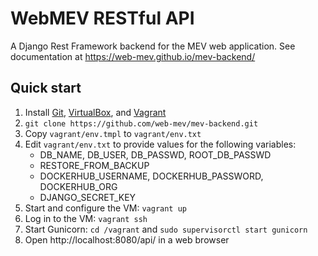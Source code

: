 # WebMEV RESTful API

A Django Rest Framework backend for the MEV web application.  See documentation at https://web-mev.github.io/mev-backend/

## Quick start
1. Install [Git](https://git-scm.com/), [VirtualBox](https://www.virtualbox.org/), and [Vagrant](https://www.vagrantup.com/)
1. `git clone https://github.com/web-mev/mev-backend.git`
1. Copy `vagrant/env.tmpl` to `vagrant/env.txt`
1. Edit `vagrant/env.txt` to provide values for the following variables:
   * DB_NAME, DB_USER, DB_PASSWD, ROOT_DB_PASSWD
   * RESTORE_FROM_BACKUP
   * DOCKERHUB_USERNAME, DOCKERHUB_PASSWORD, DOCKERHUB_ORG
   * DJANGO_SECRET_KEY
1. Start and configure the VM: `vagrant up`
1. Log in to the VM: `vagrant ssh`
1. Start Gunicorn: `cd /vagrant` and `sudo supervisorctl start gunicorn`
1. Open http://localhost:8080/api/ in a web browser
